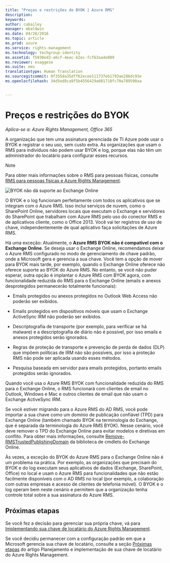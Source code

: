 ```yaml
---
title: "Preços e restrições do BYOK | Azure RMS"
description: 
keywords: 
author: cabailey
manager: mbaldwin
ms.date: 04/28/2016
ms.topic: article
ms.prod: azure
ms.service: rights-management
ms.technology: techgroup-identity
ms.assetid: f5930ed3-a6cf-4eac-b2ec-fcf63aa4e809
ms.reviewer: esaggese
ms.suite: ems
translationtype: Human Translation
ms.sourcegitcommit: 0f355da35dff62ecee111737eb1793ae286dc93e
ms.openlocfilehash: 34d5ed8ca9f5b4556429a081718fc70a789590aa


---
```


# Preços e restrições do BYOK

*Aplica-se a: Azure Rights Management, Office 365*


A organização que tem uma assinatura gerenciada de TI Azure pode usar o BYOK e registrar o seu uso, sem custo extra. As organizações que usam o RMS para indivíduos não podem usar BYOK e log, porque elas não têm um administrador do locatário para configurar esses recursos.


> [!NOTE]
> Para obter mais informações sobre o RMS para pessoas físicas, consulte [RMS para pessoas físicas e Azure Rights Management](../understand-explore/rms-for-individuals.md).

![BYOK não dá suporte ao Exchange Online](../media/RMS_BYOK_noExchange.png)

O BYOK e o log funcionam perfeitamente com todos os aplicativos que se integram com o Azure RMS. Isso inclui serviços de nuvem, como o SharePoint Online, servidores locais que executam o Exchange e servidores do SharePoint que trabalham com Azure RMS pelo uso do conector RMS e de aplicativos cliente, como o Office 2013. Você vai ter registros de uso de chave, independentemente de qual aplicativo faça solicitações de Azure RMS.

Há uma exceção: Atualmente, o **Azure RMS BYOK não é compatível com o Exchange Online**.  Se deseja usar o Exchange Online, recomendamos deixar o Azure RMS configurado no modo de gerenciamento de chave padrão, onde a Microsoft gera e gerencia a sua chave. Você tem a opção de mover para BYOK mais tarde, por exemplo, quando o Exchange Online oferece não oferece suporte ao BYOK do Azure RMS. No entanto, se você não puder esperar, outra opção é implantar o Azure RMS com BYOK agora, com funcionalidade reduzida do RMS para o Exchange Online (emails e anexos desprotegidos permanecerão totalmente funcionais):

-   Emails protegidos ou anexos protegidos no Outlook Web Access não poderão ser exibidos.

-   Emails protegidos em dispositivos móveis que usam o Exchange ActiveSync IRM não poderão ser exibidos.

-   Descriptografia de transporte (por exemplo, para verificar se há malware) e a descriptografia de diário não é possível, por isso emails e anexos protegidos serão ignorados.

-   Regras de proteção de transporte e prevenção de perda de dados (DLP) que impõem políticas de IRM não são possíveis, por isso a proteção RMS não pode ser aplicada usando esses métodos.

-   Pesquisa baseada em servidor para emails protegidos, portanto emails protegidos serão ignorados.

Quando você usa o Azure RMS BYOK com funcionalidade reduzida do RMS para o Exchange Online, o RMS funcionará com clientes de email no Outlook, Windows e Mac e outros clientes de email que não usam o Exchange ActiveSync IRM.

Se você estiver migrando para o Azure RMS do AD RMS, você pode importar a sua chave como um domínio de publicação confiável (TPD) para Exchange Online (também chamado BYOK na terminologia do Exchange, que é separada da terminologia do Azure RMS BYOK). Nesse cenário, você deve remover o TPD do Exchange Online para evitar modelos e diretivas em conflito. Para obter mais informações, consulte [Remove-RMSTrustedPublishingDomain](https://technet.microsoft.com/library/jj200720%28v=exchg.150%29.aspx) da biblioteca de cmdlets do Exchange Online.

Às vezes, a exceção do BYOK do Azure RMS para o Exchange Online não é um problema na prática. Por exemplo, as organizações que precisam do BYOK e do log executam seus aplicativos de dados (Exchange, SharePoint, Office) no local e usam o Azure RMS para funcionalidades que não estão facilmente disponíveis com o AD RMS no local (por exemplo, a colaboração com outras empresas e acesso de clientes de telefonia móvel). O BYOK e o log operam bem neste cenário e permitem que a organização tenha controle total sobre a sua assinatura do Azure RMS.

## Próximas etapas

Se você fez a decisão para gerenciar sua própria chave, vá para [Implementando sua chave de locatário do Azure Rights Management](plan-implement-tenant-key.md#implementing-your-azure-rights-management-tenant-key).

Se você decidiu permanecer com a configuração padrão em que a Microsoft gerencia sua chave de locatário, consulte a seção [Próximas etapas](plan-implement-tenant-key.md#next-steps) do artigo Planejamento e implementação de sua chave de locatário do Azure Rights Management.




<!--HONumber=Jun16_HO4-->


